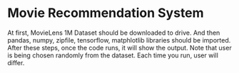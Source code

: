 # Movie Recommendation System

At first, MovieLens 1M Dataset should be downloaded to drive.
And then pandas, numpy, zipfile, tensorflow, matphlotlib libraries should be imported.
After these steps, once the code runs, it will show the output.
Note that user is being chosen randomly from the dataset. Each time you run, user will differ.
